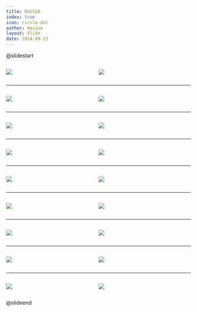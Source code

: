 ```yaml
---
title: RUSSIA
index: true
icon: circle-dot
author: Haiyue
layout: Slide
date: 2024-09-23
---
```

 
@slidestart

<div style="display:flex">
<div style="flex:1">

![](https://raw.githubusercontent.com/yclord/reading/refs/heads/master/english/Level-Y/RUSSIA/001.webp)
</div>
<div style="flex:1">

![](https://raw.githubusercontent.com/yclord/reading/refs/heads/master/english/Level-Y/RUSSIA/002.webp)
</div>
</div>

---

<div style="display:flex">
<div style="flex:1">

![](https://raw.githubusercontent.com/yclord/reading/refs/heads/master/english/Level-Y/RUSSIA/003.webp)
</div>
<div style="flex:1">

![](https://raw.githubusercontent.com/yclord/reading/refs/heads/master/english/Level-Y/RUSSIA/004.webp)
</div>
</div>

---

<div style="display:flex">
<div style="flex:1">

![](https://raw.githubusercontent.com/yclord/reading/refs/heads/master/english/Level-Y/RUSSIA/005.webp)
</div>
<div style="flex:1">

![](https://raw.githubusercontent.com/yclord/reading/refs/heads/master/english/Level-Y/RUSSIA/006.webp)
</div>
</div>

---

<div style="display:flex">
<div style="flex:1">

![](https://raw.githubusercontent.com/yclord/reading/refs/heads/master/english/Level-Y/RUSSIA/007.webp)
</div>
<div style="flex:1">

![](https://raw.githubusercontent.com/yclord/reading/refs/heads/master/english/Level-Y/RUSSIA/008.webp)
</div>
</div>

---

<div style="display:flex">
<div style="flex:1">

![](https://raw.githubusercontent.com/yclord/reading/refs/heads/master/english/Level-Y/RUSSIA/009.webp)
</div>
<div style="flex:1">

![](https://raw.githubusercontent.com/yclord/reading/refs/heads/master/english/Level-Y/RUSSIA/010.webp)
</div>
</div>

---

<div style="display:flex">
<div style="flex:1">

![](https://raw.githubusercontent.com/yclord/reading/refs/heads/master/english/Level-Y/RUSSIA/011.webp)
</div>
<div style="flex:1">

![](https://raw.githubusercontent.com/yclord/reading/refs/heads/master/english/Level-Y/RUSSIA/012.webp)
</div>
</div>

---

<div style="display:flex">
<div style="flex:1">

![](https://raw.githubusercontent.com/yclord/reading/refs/heads/master/english/Level-Y/RUSSIA/013.webp)
</div>
<div style="flex:1">

![](https://raw.githubusercontent.com/yclord/reading/refs/heads/master/english/Level-Y/RUSSIA/014.webp)
</div>
</div>

---

<div style="display:flex">
<div style="flex:1">

![](https://raw.githubusercontent.com/yclord/reading/refs/heads/master/english/Level-Y/RUSSIA/015.webp)
</div>
<div style="flex:1">

![](https://raw.githubusercontent.com/yclord/reading/refs/heads/master/english/Level-Y/RUSSIA/016.webp)
</div>
</div>

---

<div style="display:flex">
<div style="flex:1">

![](https://raw.githubusercontent.com/yclord/reading/refs/heads/master/english/Level-Y/RUSSIA/017.webp)
</div>
<div style="flex:1">

![](https://raw.githubusercontent.com/yclord/reading/refs/heads/master/english/Level-Y/RUSSIA/018.webp)
</div>
</div>

@slideend